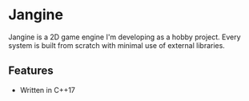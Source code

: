 # Jangine

Jangine is a 2D game engine I'm developing as a hobby project. Every system is built from scratch with minimal use of external libraries.

## Features
- Written in C++17